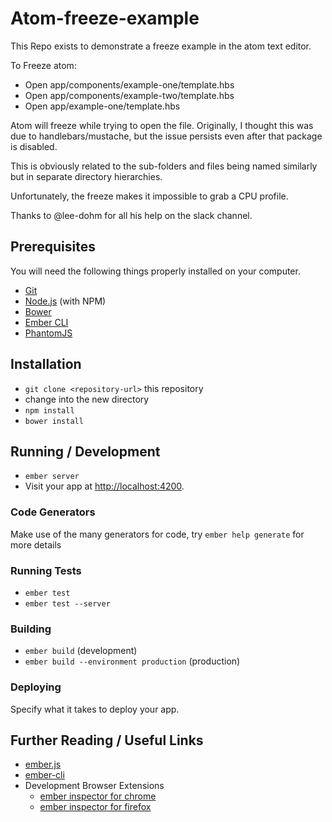 # Atom-freeze-example

This Repo exists to demonstrate a freeze example in the atom text editor.

To Freeze atom:
* Open app/components/example-one/template.hbs
* Open app/components/example-two/template.hbs
* Open app/example-one/template.hbs

Atom will freeze while trying to open the file.  Originally, I thought this was
due to handlebars/mustache, but the issue persists even after that package is disabled.

This is obviously related to the sub-folders and files being named similarly but in separate directory hierarchies.

Unfortunately, the freeze makes it impossible to grab a CPU profile.

Thanks to @lee-dohm for all his help on the slack channel.



## Prerequisites

You will need the following things properly installed on your computer.

* [Git](http://git-scm.com/)
* [Node.js](http://nodejs.org/) (with NPM)
* [Bower](http://bower.io/)
* [Ember CLI](http://www.ember-cli.com/)
* [PhantomJS](http://phantomjs.org/)

## Installation

* `git clone <repository-url>` this repository
* change into the new directory
* `npm install`
* `bower install`

## Running / Development

* `ember server`
* Visit your app at [http://localhost:4200](http://localhost:4200).

### Code Generators

Make use of the many generators for code, try `ember help generate` for more details

### Running Tests

* `ember test`
* `ember test --server`

### Building

* `ember build` (development)
* `ember build --environment production` (production)

### Deploying

Specify what it takes to deploy your app.

## Further Reading / Useful Links

* [ember.js](http://emberjs.com/)
* [ember-cli](http://www.ember-cli.com/)
* Development Browser Extensions
  * [ember inspector for chrome](https://chrome.google.com/webstore/detail/ember-inspector/bmdblncegkenkacieihfhpjfppoconhi)
  * [ember inspector for firefox](https://addons.mozilla.org/en-US/firefox/addon/ember-inspector/)
